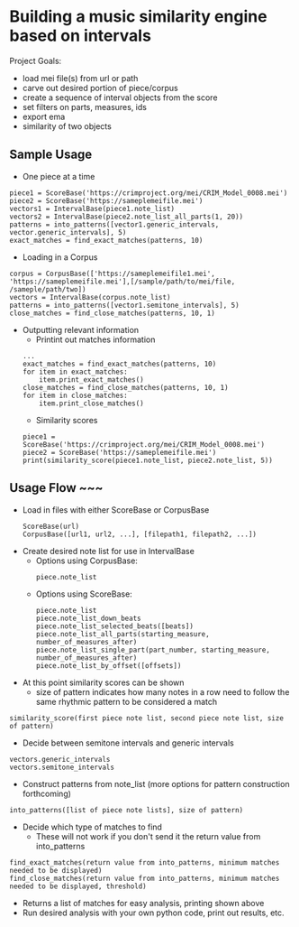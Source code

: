 # Building a music similarity engine based on intervals

Project Goals:
- load mei file(s) from url or path
- carve out desired portion of piece/corpus
- create a sequence of interval objects from the score 
- set filters on parts, measures, ids
- export ema
- similarity of two objects

## Sample Usage
- One piece at a time
```
piece1 = ScoreBase('https://crimproject.org/mei/CRIM_Model_0008.mei')
piece2 = ScoreBase('https://sameplemeifile.mei')
vectors1 = IntervalBase(piece1.note_list)
vectors2 = IntervalBase(piece2.note_list_all_parts(1, 20))
patterns = into_patterns([vector1.generic_intervals, vector.generic_intervals], 5)
exact_matches = find_exact_matches(patterns, 10)
```
- Loading in a Corpus
```
corpus = CorpusBase(['https://sameplemeifile1.mei', 'https://sameplemeifile.mei'],[/sample/path/to/mei/file, /sameple/path/two])
vectors = IntervalBase(corpus.note_list)
patterns = into_patterns([vector1.semitone_intervals], 5)
close_matches = find_close_matches(patterns, 10, 1)
```
- Outputting relevant information
  - Printint out matches information
  ```
  ...
  exact_matches = find_exact_matches(patterns, 10)
  for item in exact_matches:
      item.print_exact_matches()
  close_matches = find_close_matches(patterns, 10, 1)
  for item in close_matches:
      item.print_close_matches()
  ```
  - Similarity scores
  ```
  piece1 = ScoreBase('https://crimproject.org/mei/CRIM_Model_0008.mei')
  piece2 = ScoreBase('https://sameplemeifile.mei')
  print(similarity_score(piece1.note_list, piece2.note_list, 5))
  ```

## Usage Flow ~~~
- Load in files with either ScoreBase or CorpusBase
  ```
  ScoreBase(url)
  CorpusBase([url1, url2, ...], [filepath1, filepath2, ...])
  ```
- Create desired note list for use in IntervalBase
  - Options using CorpusBase: 
    ```
    piece.note_list
    ```
  - Options using ScoreBase:
    ```
    piece.note_list
    piece.note_list_down_beats
    piece.note_list_selected_beats([beats])
    piece.note_list_all_parts(starting_measure, number_of_measures_after)
    piece.note_list_single_part(part_number, starting_measure, number_of_measures_after)
    piece.note_list_by_offset([offsets]) 
    ```
- At this point similarity scores can be shown
  - size of pattern indicates how many notes in a row need to follow the same rhythmic pattern to be considered a match
```
similarity_score(first piece note list, second piece note list, size of pattern)
```
- Decide between semitone intervals and generic intervals
```
vectors.generic_intervals
vectors.semitone_intervals
```
- Construct patterns from note_list (more options for pattern construction forthcoming)
```
into_patterns([list of piece note lists], size of pattern)
```
- Decide which type of matches to find
  - These will not work if you don't send it the return value from into_patterns
```
find_exact_matches(return value from into_patterns, minimum matches needed to be displayed)
find_close_matches(return value from into_patterns, minimum matches needed to be displayed, threshold)
```
  - Returns a list of matches for easy analysis, printing shown above
- Run desired analysis with your own python code, print out results, etc.

